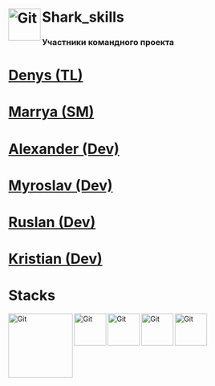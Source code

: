 # Shark_skills <img align="left" alt="Git" width="64px" src="https://github.com/DenysPhV/project_group_4/blob/main/src/images/shark-skills.png" />

<h3>Участники командного проекта</h3>

# <a href="https://github.com/DenysPhV">Denys (TL)</a>

# <a href="https://github.com/MerryMmary">Marrya (SM)</a>

# <a href="https://github.com/OleksandrB1">Alexander (Dev)</a>

# <a href="https://github.com/KMyroslav">Myroslav (Dev)</a>

# <a href="https://github.com/ruslan3486">Ruslan (Dev)</a>

# <a href="https://github.com/Tovt-Kristian">Kristian (Dev)</a>

# Stacks

<img align="left" alt="Git" width="128px" src="https://github.com/DenysPhV/project_group_4/blob/main/src/images/stack/kisspng-html-responsive-web-design-css3-cascading-style-sh-html-icon-5b22d5e7e73d50.5312337515290096399472.png" />
<img align="left" alt="Git" width="64px" src="https://github.com/DenysPhV/project_group_4/blob/main/src/images/stack/kisspng-sass-npm-cascading-style-sheets-node-js-sass-5b3781ce87c853.9233942115303643665562.png" />
<img align="left" alt="Git" width="64px" src="https://github.com/DenysPhV/project_group_4/blob/main/src/images/stack/kisspng-social-media-github-computer-icons-logo-github-5ac01880ad2ac8.7939949215225386247093.png" />
<img align="left" alt="Git" width="64px" src="https://github.com/DenysPhV/project_group_4/blob/main/src/images/stack/kisspng-visual-studio-code-microsoft-visual-studio-source-notice-5ab888a4b34712.2893155915220430447343.png" />
<img align="left" alt="Git" width="64px" src="https://github.com/DenysPhV/project_group_4/blob/main/src/images/stack/kisspng-node-js-javascript-react-mean-angularjs-austin-anderson-5c3569cfe8cdc4.9397578515470043679536.png" />
